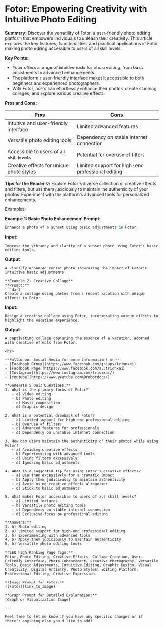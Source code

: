 # Fotor: Empowering Creativity with Intuitive Photo Editing

**Summary:**
Discover the versatility of Fotor, a user-friendly photo editing platform that empowers individuals to unleash their creativity. This article explores the key features, functionalities, and practical applications of Fotor, making photo editing accessible to users of all skill levels.

**Key Points:**
- Fotor offers a range of intuitive tools for photo editing, from basic adjustments to advanced enhancements.
- The platform's user-friendly interface makes it accessible to both beginners and experienced photographers.
- With Fotor, users can effortlessly enhance their photos, create stunning collages, and explore various creative effects.

**Pros and Cons:**

| Pros                                        | Cons                                               |
| ------------------------------------------- | ---------------------------------------------------|
| Intuitive and user-friendly interface       | Limited advanced features                          |
| Versatile photo editing tools               | Dependency on stable internet connection           |
| Accessible to users of all skill levels     | Potential for overuse of filters                   |
| Creative effects for unique photo styles    | Limited support for high-end professional editing |

**Tips for the Reader 💡:**
Explore Fotor's diverse collection of creative effects and filters, but use them judiciously to maintain the authenticity of your photos. Experiment with the platform's advanced tools for personalized enhancements.

Examples:

**Example 1: Basic Photo Enhancement**
**Prompt:**
```dart
Enhance a photo of a sunset using basic adjustments in Fotor.
```
**Input:**
```
Improve the vibrancy and clarity of a sunset photo using Fotor's basic editing tools.
```
**Output:**
```
A visually enhanced sunset photo showcasing the impact of Fotor's intuitive basic adjustments.

**Example 2: Creative Collage**
**Prompt:**
```dart
Create a collage using photos from a recent vacation with unique effects in Fotor.
```
**Input:**
```
Design a creative collage using Fotor, incorporating unique effects to highlight the vacation experience.
```
**Output:**
```
A captivating collage capturing the essence of a vacation, adorned with creative effects from Fotor.

<hr>

**Follow our Social Media for more information! 🌐:**
- [Facebook Group](https://www.facebook.com/groups/trionxai)
- [Facebook Page](https://www.facebook.com/ai.trionxai)
- [Instagram](https://www.instagram.com/trionxai/)
- [Youtube](https://www.youtube.com/@robotdocs/)

**Generate 5 Quiz Questions:**
1. What is the primary focus of Fotor?
   - a) Video editing
   - b) Photo editing
   - c) Music composition
   - d) Graphic design

2. What is a potential drawback of Fotor?
   - a) Limited support for high-end professional editing
   - b) Overuse of filters
   - c) Advanced features for professionals
   - d) Dependency on unstable internet connection

3. How can users maintain the authenticity of their photos while using Fotor?
   - a) Avoiding creative effects
   - b) Experimenting with advanced tools
   - c) Using filters excessively
   - d) Ignoring basic adjustments

4. What is a suggested tip for using Fotor's creative effects?
   - a) Use them excessively for a dramatic impact
   - b) Apply them judiciously to maintain authenticity
   - c) Avoid using creative effects altogether
   - d) Stick to basic adjustments

5. What makes Fotor accessible to users of all skill levels?
   - a) Limited features
   - b) Versatile photo editing tools
   - c) Dependency on stable internet connection
   - d) Exclusive focus on professional editing

**Answers:**
1. b) Photo editing
2. a) Limited support for high-end professional editing
3. b) Experimenting with advanced tools
4. b) Apply them judiciously to maintain authenticity
5. b) Versatile photo editing tools

**SEO High Ranking Page Tags:**
Fotor, Photo Editing, Creative Effects, Collage Creation, User-Friendly Interface, Photo Enhancement, Creative Photography, Versatile Tools, Basic Adjustments, Intuitive Editing, Graphic Design, Visual Creativity, Digital Artistry, Photo Styles, Editing Platform, Professional Editing, Creative Expression.

**Image Prompt for Fotor:**
![Fotor](link_to_image)

**Graph Prompt for Detailed Explanation:**
(Graph or Visualization Image)

---

Feel free to let me know if you have any specific changes or if there's anything else you'd like to add!